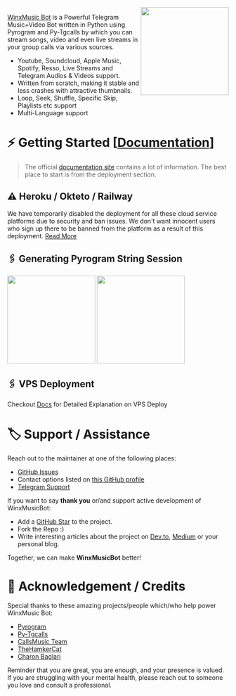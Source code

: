 <img src="https://telegra.ph/file/4bbfc8edc21183f0fafcd.jpg" align="right" width="200" height="200"/>

[WinxMusic Bot](https://github.com/gabrielmaialva33/winx-music-bot) is a Powerful Telegram Music+Video Bot written in Python using Pyrogram and Py-Tgcalls by which you can stream songs, video and even live streams in your group calls via various sources.

* Youtube, Soundcloud, Apple Music, Spotify, Resso, Live Streams and Telegram Audios & Videos support.
* Written from scratch, making it stable and less crashes with attractive thumbnails.
* Loop, Seek, Shuffle, Specific Skip, Playlists etc support
* Multi-Language support


# ⚡️ Getting Started [[Documentation](https://notreallyshikhar.gitbook.io/winx-music-bot/)]

> The official [documentation site](https://notreallyshikhar.gitbook.io/winx-music-bot/) contains a lot of information. The best place to start is from the deployment section.

## ⚠️ Heroku / Okteto / Railway

We have temporarily disabled the deployment for  all these cloud service platforms due to security and ban issues. We don't want innocent users who sign up there to be banned from the platform as a result of this deployment. [Read More](https://t.me/TheWinx/2541)

## 🖇 Generating Pyrogram String Session

<p>
<a href="https://replit.com/@mrootx/Winx-Music-String-Gen"><img src="https://img.shields.io/badge/Generate%20On%20Repl-blueviolet?style=for-the-badge&logo=appveyor" width="200""/></a>
<a href="https://t.me/@mrootx"><img src="https://img.shields.io/badge/TG%20String%20Gen%20Bot-blueviolet?style=for-the-badge&logo=appveyor" width="200""/></a>
</p>

## 🖇 VPS Deployment

Checkout [Docs](https://notreallyshikhar.gitbook.io/WinxMusicbot/deployment/local-hosting-or-vps) for Detailed Explanation on VPS Deploy


# 🏷 Support / Assistance

Reach out to the maintainer at one of the following places:

- [GitHub Issues](https://github.com/gabrielmaialva33/winx-music-bot/issues/new?assignees=&labels=question&template=SUPPORT_QUESTION.md&title=support%3A+)
- Contact options listed on [this GitHub profile](https://github.com/gabrielmaialva33)
- [Telegram Support](https://t.me/mrootx)

If you want to say **thank you** or/and support active development of WinxMusicBot:

- Add a [GitHub Star](https://github.com/gabrielmaialva33/winx-music-bot) to the project.
- Fork the Repo :)
- Write interesting articles about the project on [Dev.to](https://dev.to/), [Medium](https://medium.com/) or your personal blog.

Together, we can make **WinxMusicBot** better!
# 📑 Acknowledgement / Credits

Special thanks to these amazing projects/people which/who help power WinxMusic Bot:

- [Pyrogram](https://github.com/pyrogram/pyrogram)
- [Py-Tgcalls](https://github.com/pytgcalls/pytgcalls)
- [CallsMusic Team](https://github.com/Callsmusic)
- [TheHamkerCat](https://github.com/TheHamkerCat)
- [Charon Baglari](https://github.com/XCBv021)


Reminder that you are great, you are enough, and your presence is valued. If you are struggling with your mental health, please reach out to someone you love and consult a professional.
